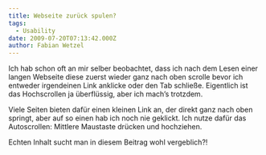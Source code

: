 ```yaml
---
title: Webseite zurück spulen?
tags:
  - Usability
date: 2009-07-20T07:13:42.000Z
author: Fabian Wetzel
---
```


Ich hab schon oft an mir selber beobachtet, dass ich nach dem Lesen einer langen Webseite diese zuerst wieder ganz nach oben scrolle bevor ich entweder irgendeinen Link anklicke oder den Tab schließe. Eigentlich ist das Hochscrollen ja überflüssig, aber ich mach’s trotzdem.

Viele Seiten bieten dafür einen kleinen Link an, der direkt ganz nach oben springt, aber auf so einen hab ich noch nie geklickt. Ich nutze dafür das Autoscrollen: Mittlere Maustaste drücken und hochziehen.

Echten Inhalt sucht man in diesem Beitrag wohl vergeblich?!


